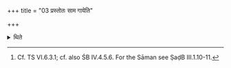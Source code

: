 +++
title = "03 प्रस्तोतः साम गायेति"

+++

<details><summary>थिते</summary>

3. (The Adhvaryu) orders, “Do you sing the Sāman O Prastotr̥.”[^1]  

[^1]: Cf. TS VI.6.3.1; cf. also ŚB IV.4.5.6. For the Sāman see ṢaḍB III.1.10-11.  
</details>
